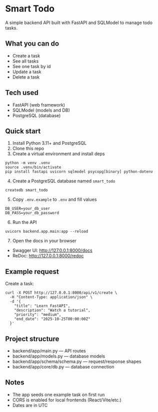 # Smart Todo

A simple backend API built with FastAPI and SQLModel to manage todo tasks.

## What you can do
- Create a task
- See all tasks
- See one task by id
- Update a task
- Delete a task

## Tech used
- FastAPI (web framework)
- SQLModel (models and DB)
- PostgreSQL (database)

## Quick start
1) Install Python 3.11+ and PostgreSQL
2) Clone this repo
3) Create a virtual environment and install deps
```
python -m venv .venv
source .venv/bin/activate
pip install fastapi uvicorn sqlmodel psycopg[binary] python-dotenv
```
4) Create a PostgreSQL database named `smart_todo`
```
createdb smart_todo
```
5) Copy `.env.example` to `.env` and fill values
```
DB_USER=your_db_user
DB_PASS=your_db_password
```
6) Run the API
```
uvicorn backend.app.main:app --reload
```
7) Open the docs in your browser
- Swagger UI: http://127.0.0.1:8000/docs
- ReDoc: http://127.0.0.1:8000/redoc

## Example request
Create a task:
```
curl -X POST http://127.0.0.1:8000/api/v1/create \
  -H "Content-Type: application/json" \
  -d '{
    "title": "Learn FastAPI",
    "description": "Watch a tutorial",
    "priority": "medium",
    "end_date": "2025-10-25T00:00:00Z"
  }'
```

## Project structure
- backend/app/main.py — API routes
- backend/app/models.py — database models
- backend/app/schema/schema.py — request/response shapes
- backend/app/core/db.py — database connection

## Notes
- The app seeds one example task on first run
- CORS is enabled for local frontends (React/Vite/etc.)
- Dates are in UTC
